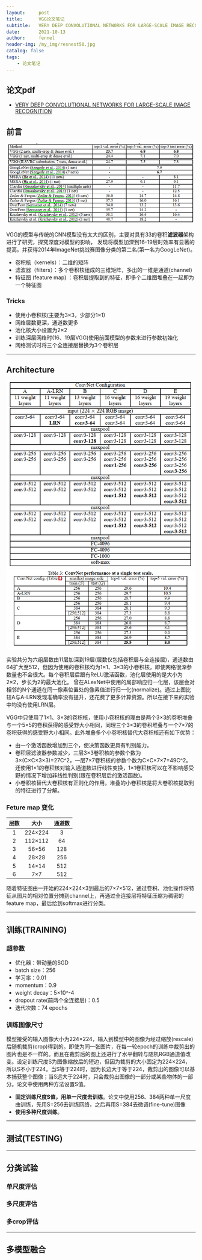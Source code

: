 ```yaml
---
layout:     post
title:      VGG论文笔记
subtitle:   VERY DEEP CONVOLUTIONAL NETWORKS FOR LARGE-SCALE IMAGE RECOGNITION
date:       2021-10-13
author:     fennel
header-img: /my_img/resnest50.jpg
catalog: false
tags:
    - 论文笔记
---
```


## 论文pdf
- [VERY DEEP CONVOLUTIONAL NETWORKS FOR LARGE-SCALE IMAGE RECOGNITION](/paper/VGG.pdf)

## 前言

![vggILSVRC2014](/my_img/vggILSVRC2014.png)

VGG的模型与传统的CNN模型没有太大的区别，主要对具有33的卷积**滤波器**架构进行了研究，探究深度对模型的影响，
发现将模型加深到16-19层时效率有显著的提高。并获得2014年ImageNet挑战赛图像分类的第二名(第一名为GoogLeNet)。

- 卷积核（kernels）：二维的矩阵
- 滤波器（filters）：多个卷积核组成的三维矩阵，多出的一维是通道(channel)
- 特征图 (feature map) ：卷积层提取到的特征，即多个二维图堆叠在一起即为一个特征图

### Tricks

- 使用小卷积核(主要为3×3，少部分1×1)
- 网络层数更深，通道数更多
- 池化核大小设置为2×2
- 训练深层网络时(16、19层VGG)使用前面模型的参数来进行参数初始化
- 网络测试时将三个全连接层替换为3个卷积层

---

## Architecture

![vggtable1](/my_img/vggtable1.png)
![vggtable3](/my_img/vggtable3.png)

实验共分为六组层数由11层加深到19层(层数仅包括卷积层与全连接层)，通道数由64扩大至512，但因为使用的卷积核均为1×1、3×3的小卷积核，即使网络很深参数量也不会很大。每个卷积层后跟有ReLU激活函数，池化层使用的是大小为2×2，步长为2的最大池化。
曾在ALexNet中使用的局部响应归一化层，该层会对相邻的N个通道在同一像素位置处的像素值进行归一化(normalize)。通过上图比较A与A-LRN发现准确率没有提升，还花费了更多计算资源。所以在接下来的实验中均没有使用LRN层。<br>

VGG中只使用了1×1、3×3的卷积核，使用小卷积核的理由是两个3×3的卷积堆叠与一个5×5的卷积获得的感受野大小相同，同理三个3×3的卷积堆叠与一个7×7的卷积获得的感受野大小相同。此外堆叠多个小卷积核替代大卷积核还有如下优势：

- 由一个激活函数增加到三个，使决策函数更具有判别能力。
- 卷积层滤波器参数减少，三层3×3卷积核的参数个数为3×(C×C×3×3)=27C^2，一层7×7卷积核的参数个数为C×C×7×7=49C^2。还使用1×1的卷积核对输入通道数进行线性变换，1×1卷积核可以在不影响感受野的情况下增加非线性判别(跟在卷积层后的激活函数)。
- 小卷积核替代大卷积核有正则化的作用，堆叠的小卷积核是将大卷积核提取到的特征进行了分解。

### Feture map 变化

| 层数 | 大小 | 通道数 |
| :---: | :---: | :---: |
| 1 | 224×224 | 3 |
| 2 | 112×112 | 64 |
| 3 | 56×56 | 128 |
| 4 | 28×28 | 256 |
| 5 | 14×14 | 512 |
| 6 | 7×7 | 512 |

随着特征图由一开始的224×224×3到最后的7×7×512，通过卷积、池化操作将特征从图片的相对位置分摊到channel上，再通过全连接层将特征压缩为稠密的feature map，最后给到softmax进行分类。 

---

## 训练(TRAINING)

### 超参数

- 优化器：带动量的SGD
- batch size：256
- 学习率：0.01
- momentum：0.9
- weight decay：5×10^-4
- dropout rate(前两个全连接层)：0.5
- 迭代次数：74 epochs

### 训练图像尺寸

模型接受的输入图像大小为224×224，输入到模型中的图像为经过缩放(rescale)后随机裁剪(crop)得到的。即使为同一张图片，在每一轮epoch的训练中裁剪出的图片也是不一样的。而且在裁剪后的图上还进行了水平翻转与随机RGB通道值改变。设定训练尺度S为图像缩放后的短边，但因为裁剪的大小固定为224×224，所以S不小于224。当S等于224时，因为长边大于等于224，裁剪出的图像可以基本捕获整个图像；当S远大于224时，只会裁剪出图像的一部分或某些物体的一部分。论文中使用两种方法设置S值。<br>

- **固定训练尺度S值，用单一尺度去训练**。论文中使用256、384两种单一尺度曲训练，先用S=256去训练网络，之后再用S=384去微调(fine-tune)图像
- **使用多种尺度训练**。


---

## 测试(TESTING)

---

## 分类试验

### 单尺度评估

### 多尺度评估

### 多crop评估

---

## 多模型融合
